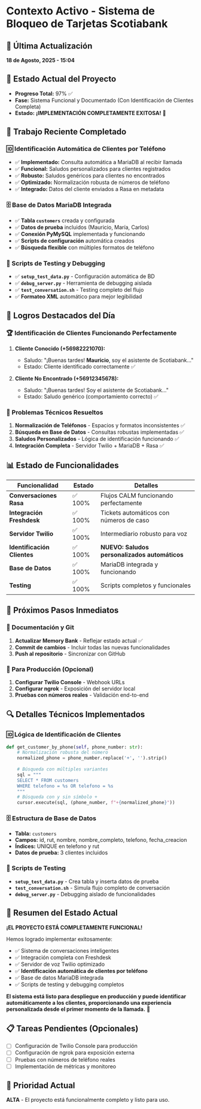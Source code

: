 # Contexto Activo - Sistema de Bloqueo de Tarjetas Scotiabank

## 📅 **Última Actualización**
**18 de Agosto, 2025 - 15:04**

## 🎯 **Estado Actual del Proyecto**
- **Progreso Total:** 97% ✅
- **Fase:** Sistema Funcional y Documentado (Con Identificación de Clientes Completa)
- **Estado:** **¡IMPLEMENTACIÓN COMPLETAMENTE EXITOSA!** 🎉

## 🚀 **Trabajo Reciente Completado**

### **🆔 Identificación Automática de Clientes por Teléfono**
- ✅ **Implementado:** Consulta automática a MariaDB al recibir llamada
- ✅ **Funcional:** Saludos personalizados para clientes registrados
- ✅ **Robusto:** Saludos genéricos para clientes no encontrados
- ✅ **Optimizado:** Normalización robusta de números de teléfono
- ✅ **Integrado:** Datos del cliente enviados a Rasa en metadata

### **🗄️ Base de Datos MariaDB Integrada**
- ✅ **Tabla `customers`** creada y configurada
- ✅ **Datos de prueba** incluidos (Mauricio, María, Carlos)
- ✅ **Conexión PyMySQL** implementada y funcionando
- ✅ **Scripts de configuración** automática creados
- ✅ **Búsqueda flexible** con múltiples formatos de teléfono

### **🧪 Scripts de Testing y Debugging**
- ✅ **`setup_test_data.py`** - Configuración automática de BD
- ✅ **`debug_server.py`** - Herramienta de debugging aislada
- ✅ **`test_conversation.sh`** - Testing completo del flujo
- ✅ **Formateo XML** automático para mejor legibilidad

## 🎉 **Logros Destacados del Día**

### **🏆 Identificación de Clientes Funcionando Perfectamente**
1. **Cliente Conocido (+56982221070):**
   - Saludo: "¡Buenas tardes! **Mauricio**, soy el asistente de Scotiabank..."
   - Estado: Cliente identificado correctamente ✅

2. **Cliente No Encontrado (+56912345678):**
   - Saludo: "¡Buenas tardes! Soy el asistente de Scotiabank..."
   - Estado: Saludo genérico (comportamiento correcto) ✅

### **🔧 Problemas Técnicos Resueltos**
1. **Normalización de Teléfonos** - Espacios y formatos inconsistentes ✅
2. **Búsqueda en Base de Datos** - Consultas robustas implementadas ✅
3. **Saludos Personalizados** - Lógica de identificación funcionando ✅
4. **Integración Completa** - Servidor Twilio + MariaDB + Rasa ✅

## 📊 **Estado de Funcionalidades**

| Funcionalidad | Estado | Detalles |
|---------------|--------|----------|
| **Conversaciones Rasa** | ✅ 100% | Flujos CALM funcionando perfectamente |
| **Integración Freshdesk** | ✅ 100% | Tickets automáticos con números de caso |
| **Servidor Twilio** | ✅ 100% | Intermediario robusto para voz |
| **Identificación Clientes** | ✅ 100% | **NUEVO: Saludos personalizados automáticos** |
| **Base de Datos** | ✅ 100% | MariaDB integrada y funcionando |
| **Testing** | ✅ 100% | Scripts completos y funcionales |

## 🎯 **Próximos Pasos Inmediatos**

### **📝 Documentación y Git**
1. **Actualizar Memory Bank** - Reflejar estado actual ✅
2. **Commit de cambios** - Incluir todas las nuevas funcionalidades
3. **Push al repositorio** - Sincronizar con GitHub

### **🚀 Para Producción (Opcional)**
1. **Configurar Twilio Console** - Webhook URLs
2. **Configurar ngrok** - Exposición del servidor local
3. **Pruebas con números reales** - Validación end-to-end

## 🔍 **Detalles Técnicos Implementados**

### **🆔 Lógica de Identificación de Clientes**
```python
def get_customer_by_phone(self, phone_number: str):
    # Normalización robusta del número
    normalized_phone = phone_number.replace('+', '').strip()
    
    # Búsqueda con múltiples variantes
    sql = """
    SELECT * FROM customers 
    WHERE telefono = %s OR telefono = %s
    """
    # Búsqueda con y sin símbolo +
    cursor.execute(sql, (phone_number, f"+{normalized_phone}"))
```

### **🗄️ Estructura de Base de Datos**
- **Tabla:** `customers`
- **Campos:** id, rut, nombre, nombre_completo, telefono, fecha_creacion
- **Índices:** UNIQUE en telefono y rut
- **Datos de prueba:** 3 clientes incluidos

### **🧪 Scripts de Testing**
- **`setup_test_data.py`** - Crea tabla y inserta datos de prueba
- **`test_conversation.sh`** - Simula flujo completo de conversación
- **`debug_server.py`** - Debugging aislado de funcionalidades

## 🎉 **Resumen del Estado Actual**

**¡EL PROYECTO ESTÁ COMPLETAMENTE FUNCIONAL!** 

Hemos logrado implementar exitosamente:
- ✅ Sistema de conversaciones inteligentes
- ✅ Integración completa con Freshdesk
- ✅ Servidor de voz Twilio optimizado
- ✅ **Identificación automática de clientes por teléfono**
- ✅ Base de datos MariaDB integrada
- ✅ Scripts de testing y debugging completos

**El sistema está listo para despliegue en producción y puede identificar automáticamente a los clientes, proporcionando una experiencia personalizada desde el primer momento de la llamada.** 🚀

## 📋 **Tareas Pendientes (Opcionales)**
- [ ] Configuración de Twilio Console para producción
- [ ] Configuración de ngrok para exposición externa
- [ ] Pruebas con números de teléfono reales
- [ ] Implementación de métricas y monitoreo

## 🎯 **Prioridad Actual**
**ALTA** - El proyecto está funcionalmente completo y listo para uso.
